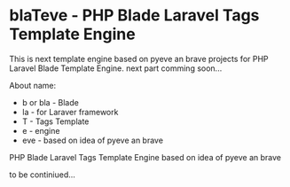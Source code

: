 blaTeve - PHP Blade Laravel Tags Template Engine
=======

This is next template engine based on pyeve an brave projects for PHP Laravel Blade Template Engine.
next part comming soon...

About name:
* b or bla - Blade
* la - for Laraver framework
* T - Tags Template
* e - engine
* eve - based on idea of pyeve an brave

PHP Blade Laravel Tags Template Engine based on idea of pyeve an brave

to be continiued...
